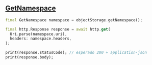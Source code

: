 ## [GetNamespace](https://docs.oracle.com/en-us/iaas/api/#/en/objectstorage/20160918/Namespace/GetNamespace)

```dart
final GetNamespace namespace = objectStorage.getNamespace();

final http.Response response = await http.get(
  Uri.parse(namespace.uri),
  headers: namespace.headers,
);

print(response.statusCode); // esperado 200 + application-json
print(response.body);
```